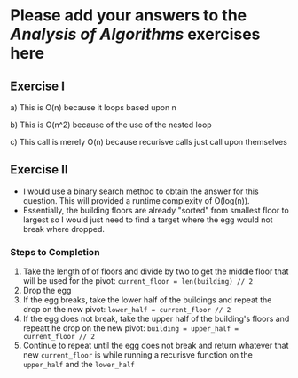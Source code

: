 # Please add your answers to the **_Analysis of Algorithms_** exercises here

## Exercise I

a) This is O(n) because it loops based upon n

b) This is O(n^2) because of the use of the nested loop

c) This call is merely O(n) because recurisve calls just call upon themselves

## Exercise II

-   I would use a binary search method to obtain the answer for this question. This will provided a runtime complexity of O(log(n)).
-   Essentially, the building floors are already "sorted" from smallest floor to largest so I would just need to find a target where the egg would not break where dropped.

### Steps to Completion

1. Take the length of of floors and divide by two to get the middle floor that will be used for the pivot: `current_floor = len(building) // 2`
2. Drop the egg
3. If the egg breaks, take the lower half of the buildings and repeat the drop on the new pivot: `lower_half = current_floor // 2`
4. If the egg does not break, take the upper half of the building's floors and repeatt he drop on the new pivot: `building = upper_half = current_floor // 2`
5. Continue to repeat until the egg does not break and return whatever that new `current_floor` is while running a recurisve function on the `upper_half` and the `lower_half`
